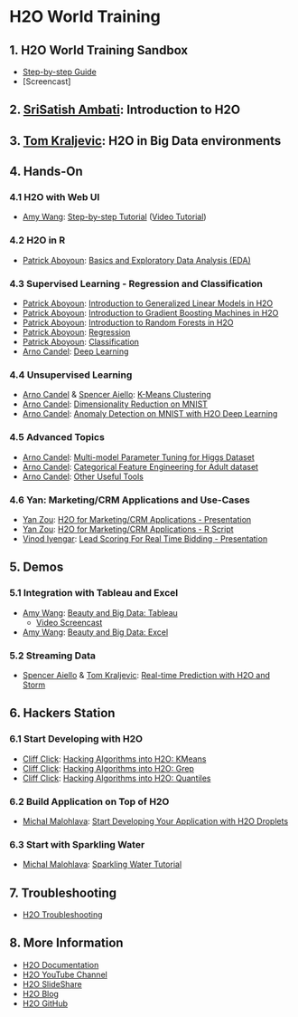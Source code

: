 # H2O World Training

## 1. H2O World Training Sandbox
 * [Step-by-step Guide](setup/install.html)
 * [Screencast]

## 2. [SriSatish Ambati](http://0xdata.com/team/srisatish-ambati/): Introduction to H2O

## 3. [Tom Kraljevic](http://h2o.ai/team/tom-kraljevic/): H2O in Big Data environments

## 4. Hands-On

### 4.1 H2O with Web UI
 * [Amy Wang](http://h2o.ai/team/amy-wang/): [Step-by-step Tutorial](web_ui/tutorial.html) ([Video Tutorial](https://www.youtube.com/watch?v=DL00ZSSTjOM))

### 4.2 H2O in R
 * [Patrick Aboyoun](http://h2o.ai/team/patrick-aboyoun/): [Basics and Exploratory Data Analysis (EDA)](basics/basics.R.html)

### 4.3 Supervised Learning - Regression and Classification
 * [Patrick Aboyoun](http://h2o.ai/team/patrick-aboyoun/): [Introduction to Generalized Linear Models in H2O](supervised/glm/glm.R.html)
 * [Patrick Aboyoun](http://h2o.ai/team/patrick-aboyoun/): [Introduction to Gradient Boosting Machines in H2O](supervised/gbm/gbm.R.html)
 * [Patrick Aboyoun](http://h2o.ai/team/patrick-aboyoun/): [Introduction to Random Forests in H2O](supervised/randomforest/randomforest.R.html)
 * [Patrick Aboyoun](http://h2o.ai/team/patrick-aboyoun/): [Regression](supervised/regression/regression.R.html)
 * [Patrick Aboyoun](http://h2o.ai/team/patrick-aboyoun/): [Classification](supervised/classification/classification.R.html)
 * [Arno Candel](http://h2o.ai/team/arno-candel/): [Deep Learning](supervised/deeplearning/deeplearning.R.html)

### 4.4 Unsupervised Learning
 * [Arno Candel](http://h2o.ai/team/arno-candel/) & [Spencer Aiello](http://h2o.ai/team/spencer-aiello/): [K-Means Clustering](unsupervised/clustering/clustering.R.html)
 * [Arno Candel](http://h2o.ai/team/arno-candel/): [Dimensionality Reduction on MNIST](unsupervised/dimreduction/dimreduction.R.html)
 * [Arno Candel](http://h2o.ai/team/arno-candel/): [Anomaly Detection on MNIST with H2O Deep Learning](unsupervised/anomaly/anomaly.R.html)

### 4.5 Advanced Topics
 * [Arno Candel](http://h2o.ai/team/arno-candel/): [Multi-model Parameter Tuning for Higgs Dataset](advanced/higgs/higgs.R.html)
 * [Arno Candel](http://h2o.ai/team/arno-candel/): [Categorical Feature Engineering for Adult dataset](advanced/features/features.R.html)
 * [Arno Candel](http://h2o.ai/team/arno-candel/): [Other Useful Tools](advanced/tools/tools.R.html)

### 4.6 Yan: Marketing/CRM Applications and Use-Cases
  * [Yan Zou](http://h2o.ai/team/yan-zou/): [H2O for Marketing/CRM Applications - Presentation](marketing_usecases/h2o_training_yan_2014.pdf)
  * [Yan Zou](http://h2o.ai/team/yan-zou/): [H2O for Marketing/CRM Applications - R Script](marketing_usecases/yanTrainingH2O.R.html)
  * [Vinod Iyengar](http://0xdata.com/h2o-world/#vinod/): [Lead Scoring For Real Time Bidding - Presentation](marketing_usecases/h2o_world_Vinod.pdf)

## 5. Demos

### 5.1 Integration with Tableau and Excel
 * [Amy Wang](http://h2o.ai/team/amy-wang/): [Beauty and Big Data: Tableau](extab/tableau.html)
   * [Video Screencast](https://www.youtube.com/watch?v=Mn8S0cTls9A)
 * [Amy Wang](http://h2o.ai/team/amy-wang/): [Beauty and Big Data: Excel](extab/excel.html)

### 5.2 Streaming Data
  * [Spencer Aiello](http://h2o.ai/team/spencer-aiello/) & [Tom Kraljevic](http://h2o.ai/team/tom-kraljevic/): [Real-time Prediction with H2O and Storm](streaming/storm/README.html)

## 6. Hackers Station

### 6.1 Start Developing with H2O
  * [Cliff Click](http://h2o.ai/team/cliff-click/): [Hacking Algorithms into H2O: KMeans](devel/hacking/KMeans.html) 
  * [Cliff Click](http://h2o.ai/team/cliff-click/): [Hacking Algorithms into H2O: Grep](devel/hacking/Grep.html)
  * [Cliff Click](http://h2o.ai/team/cliff-click/): [Hacking Algorithms into H2O: Quantiles](devel/hacking/Quantiles.html)
  
### 6.2 Build Application on Top of H2O
  * [Michal Malohlava](http://h2o.ai/team/michal-malohlava/): [Start Developing Your Application with H2O Droplets](devel/droplets/tutorial.html)

### 6.3 Start with Sparkling Water
  * [Michal Malohlava](http://h2o.ai/team/michal-malohlava/): [Sparkling Water Tutorial](devel/sparkling_water/tutorial.html)

## 7. Troubleshooting
  * [H2O Troubleshooting](troubleshooting/index.html)
 
## 8. More Information
  * [H2O Documentation](http://docs.h2o.ai)
  * [H2O YouTube Channel](https://www.youtube.com/user/0xdata)
  * [H2O SlideShare](http://www.slideshare.net/0xdata/presentations)
  * [H2O Blog](http://h2o.ai/blog)
  * [H2O GitHub](http://github.com/0xdata)

